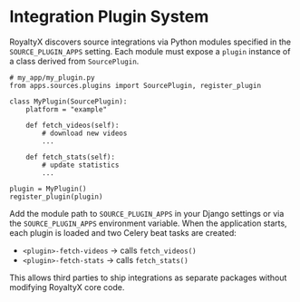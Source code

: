 # Integration Plugin System

RoyaltyX discovers source integrations via Python modules specified in the
`SOURCE_PLUGIN_APPS` setting. Each module must expose a `plugin` instance of a
class derived from `SourcePlugin`.

```
# my_app/my_plugin.py
from apps.sources.plugins import SourcePlugin, register_plugin

class MyPlugin(SourcePlugin):
    platform = "example"

    def fetch_videos(self):
        # download new videos
        ...

    def fetch_stats(self):
        # update statistics
        ...

plugin = MyPlugin()
register_plugin(plugin)
```

Add the module path to `SOURCE_PLUGIN_APPS` in your Django settings or via the
`SOURCE_PLUGIN_APPS` environment variable. When the application starts, each
plugin is loaded and two Celery beat tasks are created:

- `<plugin>-fetch-videos` → calls `fetch_videos()`
- `<plugin>-fetch-stats`  → calls `fetch_stats()`

This allows third parties to ship integrations as separate packages without
modifying RoyaltyX core code.

